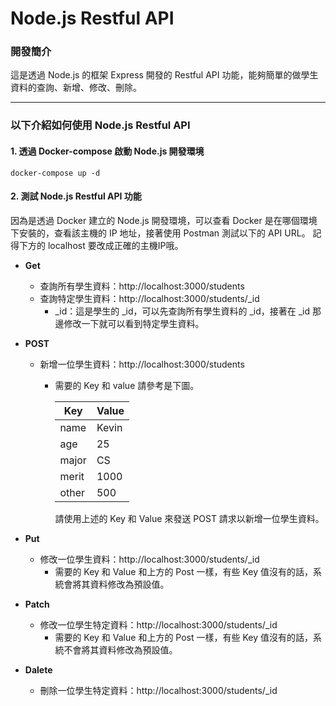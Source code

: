 # Node.js Restful API

### 開發簡介

這是透過 Node.js 的框架 Express 開發的 Restful API 功能，能夠簡單的做學生資料的查詢、新增、修改、刪除。

---

### 以下介紹如何使用 Node.js Restful API

#### 1. 透過 Docker-compose 啟動 Node.js 開發環境

```shell
docker-compose up -d
```
#### 2. 測試 Node.js Restful API 功能
因為是透過 Docker 建立的 Node.js 開發環境，可以查看 Docker 是在哪個環境下安裝的，查看該主機的 IP 地址，接著使用 Postman 測試以下的 API URL。
記得下方的 localhost 要改成正確的主機IP哦。
* **Get**
  * 查詢所有學生資料：http://localhost:3000/students
  * 查詢特定學生資料：http://localhost:3000/students/_id
    * _id：這是學生的 _id，可以先查詢所有學生資料的 _id，接著在 _id 那邊修改一下就可以看到特定學生資料。
* **POST**
  * 新增一位學生資料：http://localhost:3000/students
    * 需要的 Key 和 value 請參考是下圖。

      | Key   | Value |
      |-------|-------|
      | name  | Kevin |
      | age   | 25    |
      | major | CS    |
      | merit | 1000  |
      | other | 500   |

      請使用上述的 Key 和 Value 來發送 POST 請求以新增一位學生資料。
* **Put**
  * 修改一位學生資料：http://localhost:3000/students/_id
    * 需要的 Key 和 Value 和上方的 Post 一樣，有些 Key 值沒有的話，系統會將其資料修改為預設值。

* **Patch**
  * 修改一位學生特定資料：http://localhost:3000/students/_id
    * 需要的 Key 和 Value 和上方的 Post 一樣，有些 Key 值沒有的話，系統不會將其資料修改為預設值。
* **Dalete**
  * 刪除一位學生特定資料：http://localhost:3000/students/_id
  
